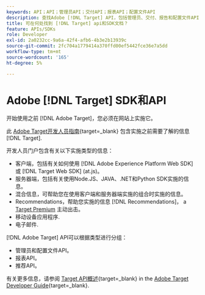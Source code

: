 ```yaml
---
keywords: API；API；管理员API；交付API；报表API；配置文件API
description: 查找Adobe [!DNL Target] API，包括管理员、交付、报告和配置文件API。
title: 可在何处找到 [!DNL Target] api和SDK文档？
feature: APIs/SDKs
role: Developer
exl-id: 2a0232cc-9a6a-42f4-afb6-4b3e2b13939c
source-git-commit: 2fc704a1779414a370ffd00ef5442fce36e7a5dd
workflow-type: tm+mt
source-wordcount: '165'
ht-degree: 5%

---
```


# Adobe [!DNL Target] SDK和API

开始使用之前 [!DNL Adobe Target]，您必须在网站上实施它。

此 [Adobe Target开发人员指南](https://experienceleague.adobe.com/docs/target-dev/developer/overview.html){target=_blank} 包含实施之前需要了解的信息 [!DNL Target].

开发人员门户包含有关以下实施类型的信息：

* 客户端，包括有关如何使用 [!DNL Adobe Experience Platform Web SDK] 或 [!DNL Target Web SDK] (at.js)。
* 服务器端，包括有关使用Node.JS、JAVA、.NET和Python SDK实施的信息。
* 混合信息，可帮助您在使用客户端和服务器端实施的组合时实施的信息。
* Recommendations，帮助您实施的信息 [!DNL Recommendations]， a [Target Premium](/help/main/c-intro/intro.md#premium) 主动出击。
* 移动设备应用程序.
* 电子邮件.

[!DNL Adobe Target] API可以根据类型进行分组：

* 管理员和配置文件API。
* 报表API。
* 推荐API。

有关更多信息，请参阅 [Target API概述](https://experienceleague.adobe.com/docs/target-dev/developer/implementation/before-implement/considerations-before-you-implement-target.html){target=_blank} in the [Adobe Target Developer Guide](https://experienceleague.adobe.com/docs/target-dev/developer/overview.html?lang=en){target=_blank}.
